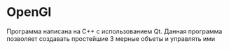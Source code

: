 # OpenGl
Программа написана на C++ c использованием Qt.
Данная программа позволяет создавать простейшие 3 мерные объеты и управлять ими
